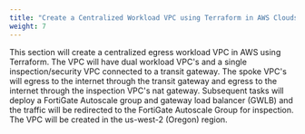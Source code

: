 ```yaml
---
title: "Create a Centralized Workload VPC using Terraform in AWS Cloudshell"
weight: 7
---
```

This section will create a centralized egress workload VPC in AWS using Terraform. The VPC will have dual workload VPC's and a single inspection/security VPC connected to a transit gateway. The spoke VPC's will egress to the internet through the transit gateway and egress to the internet through the inspection VPC's nat gateway. Subsequent tasks will  deploy a FortiGate Autoscale group and gateway load balancer (GWLB) and the traffic will be redirected to the FortiGate Autoscale Group for inspection. The VPC will be created in the us-west-2 (Oregon) region.

